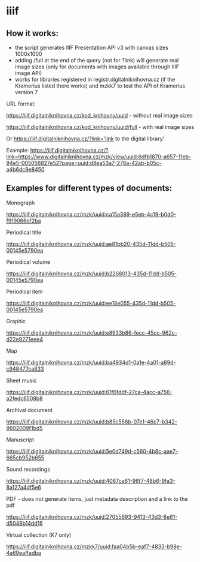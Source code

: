 # iiif

## How it works:
- the script generates IIIF Presentation API v3 with canvas sizes 1000x1000
- adding /full at the end of the query (not for ?link) will generate real image sizes (only for documents with images available through IIIF image API)
- works for libraries registered in registr.digitalniknihovna.cz (if the Kramerius listed there works) and mzkk7 to test the API of Kramerius version 7

URL format:

https://iiif.digitalniknihovna.cz/kod_knihovny/uuid - without real image sizes

https://iiif.digitalniknihovna.cz/kod_knihovny/uuid/full - with real image sizes

Or
https://iiif.digitalniknihovna.cz/?link='link to the digital library'

Example:
https://iiif.digitalniknihovna.cz/?link=https://www.digitalniknihovna.cz/mzk/view/uuid:6dfb1870-a657-11eb-94e5-005056827e52?page=uuid:d8ea53a7-278a-42ab-b05c-a4b6dc9e8450

## Examples for different types of documents: 

Monograph

https://iiif.digitalniknihovna.cz/mzk/uuid:ca15a389-e5eb-4c19-b0d0-f919066ef2ba

Periodical title

https://iiif.digitalniknihovna.cz/mzk/uuid:ae81bb20-435d-11dd-b505-00145e5790ea


Periodical volume

https://iiif.digitalniknihovna.cz/mzk/uuid:b2268013-435d-11dd-b505-00145e5790ea

Periodical item

https://iiif.digitalniknihovna.cz/mzk/uuid:ee18e055-435d-11dd-b505-00145e5790ea

Graphic

https://iiif.digitalniknihovna.cz/mzk/uuid:e8933b86-fecc-45cc-962c-d22e9271eee4

Map

https://iiif.digitalniknihovna.cz/mzk/uuid:ba4934d1-0a1e-4a01-a89d-c948477ca833

Sheet music

https://iiif.digitalniknihovna.cz/mzk/uuid:61f6fddf-27ca-4acc-a756-a2fedc6508b8

Archival document

https://iiif.digitalniknihovna.cz/mzk/uuid:b85c556b-07e1-46c7-b342-9602009f1bd5

Manuscript

https://iiif.digitalniknihovna.cz/mzk/uuid:5e0d749d-c560-4b8c-aae7-665cb952b655

Sound recordings

https://iiif.digitalniknihovna.cz/mzk/uuid:4067ca61-96f7-48b6-9fa3-8a127a4df5e6

PDF - does not generate items, just metadata description and a link to the pdf

https://iiif.digitalniknihovna.cz/mzk/uuid:27055693-9413-43d3-8e61-d5048b14dd16

Virtual collection (K7 only)

https://iiif.digitalniknihovna.cz/mzkk7/uuid:faa04b5b-eaf7-4833-b98e-4a69eaffadba
